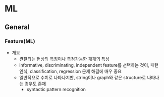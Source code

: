 # ML

## General

### Feature(ML)

- 개요
  - 관찰되는 현상의 특징이나 측정가능한 개개의 특성
  - informative, discriminating, independent feature를 선택하는 것이, 패턴인식, classification, regression 문제 해결에 매우 중요
  - 일반적으로 수치로 나타나지만, string이나 graph와 같은 structure로 나타나는 경우도 존재
    - syntactic pattern recognition
